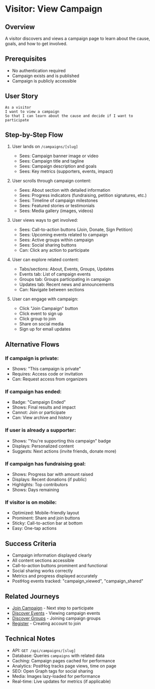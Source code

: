 # Visitor: View Campaign

## Overview

A visitor discovers and views a campaign page to learn about the cause, goals, and how to get involved.

## Prerequisites

- No authentication required
- Campaign exists and is published
- Campaign is publicly accessible

## User Story

```
As a visitor
I want to view a campaign
So that I can learn about the cause and decide if I want to participate
```

## Step-by-Step Flow

1. User lands on `/campaigns/[slug]`
   - Sees: Campaign banner image or video
   - Sees: Campaign title and tagline
   - Sees: Campaign description and goals
   - Sees: Key metrics (supporters, events, impact)

2. User scrolls through campaign content:
   - Sees: About section with detailed information
   - Sees: Progress indicators (fundraising, petition signatures, etc.)
   - Sees: Timeline of campaign milestones
   - Sees: Featured stories or testimonials
   - Sees: Media gallery (images, videos)

3. User views ways to get involved:
   - Sees: Call-to-action buttons (Join, Donate, Sign Petition)
   - Sees: Upcoming events related to campaign
   - Sees: Active groups within campaign
   - Sees: Social sharing buttons
   - Can: Click any action to participate

4. User can explore related content:
   - Tabs/sections: About, Events, Groups, Updates
   - Events tab: List of campaign events
   - Groups tab: Groups participating in campaign
   - Updates tab: Recent news and announcements
   - Can: Navigate between sections

5. User can engage with campaign:
   - Click "Join Campaign" button
   - Click event to sign up
   - Click group to join
   - Share on social media
   - Sign up for email updates

## Alternative Flows

### If campaign is private:
- Shows: "This campaign is private"
- Requires: Access code or invitation
- Can: Request access from organizers

### If campaign has ended:
- Badge: "Campaign Ended"
- Shows: Final results and impact
- Cannot: Join or participate
- Can: View archive and history

### If user is already a supporter:
- Shows: "You're supporting this campaign" badge
- Displays: Personalized content
- Suggests: Next actions (invite friends, donate more)

### If campaign has fundraising goal:
- Shows: Progress bar with amount raised
- Displays: Recent donations (if public)
- Highlights: Top contributors
- Shows: Days remaining

### If visitor is on mobile:
- Optimized: Mobile-friendly layout
- Prominent: Share and join buttons
- Sticky: Call-to-action bar at bottom
- Easy: One-tap actions

## Success Criteria

- Campaign information displayed clearly
- All content sections accessible
- Call-to-action buttons prominent and functional
- Social sharing works correctly
- Metrics and progress displayed accurately
- PostHog events tracked: "campaign_viewed", "campaign_shared"

## Related Journeys

- [Join Campaign](./join.md) - Next step to participate
- [Discover Events](../events/discover.md) - Viewing campaign events
- [Discover Groups](../groups/discover.md) - Joining campaign groups
- [Register](../auth/register.md) - Creating account to join

## Technical Notes

- API: `GET /api/campaigns/[slug]`
- Database: Queries `campaigns` with related data
- Caching: Campaign pages cached for performance
- Analytics: PostHog tracks page views, time on page
- SEO: Open Graph tags for social sharing
- Media: Images lazy-loaded for performance
- Real-time: Live updates for metrics (if applicable)
